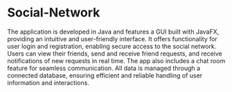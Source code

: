 # Social-Network
 
The application is developed in Java and features a GUI built with JavaFX, providing an intuitive and user-friendly interface. It offers functionality for user login and registration, enabling secure access to the social network. Users can view their friends, send and receive friend requests, and receive notifications of new requests in real time. The app also includes a chat room feature for seamless communication. All data is managed through a connected database, ensuring efficient and reliable handling of user information and interactions.
